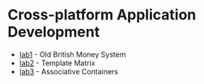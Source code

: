 # Cross-platform Application Development

- [lab1](https://github.com/KozlovaNastya/BSU/tree/main/cross-platform/lab1) - Old British Money System
- [lab2](https://github.com/KozlovaNastya/BSU/tree/main/cross-platform/lab2) - Template Matrix
- [lab3](https://github.com/KozlovaNastya/BSU/tree/main/cross-platform/lab3) - Associative Containers
